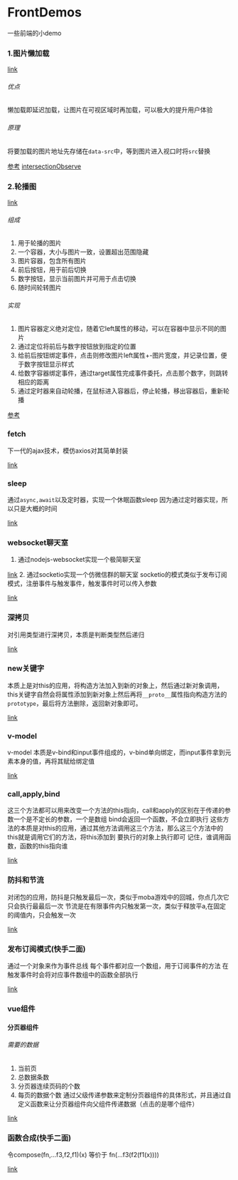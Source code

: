 # FrontDemos
一些前端的小demo
### 1.图片懒加载
[link](./图片懒加载)
###### 优点
懒加载即延迟加载，让图片在可视区域时再加载，可以极大的提升用户体验
###### 原理
将要加载的图片地址先存储在`data-src`中，等到图片进入视口时将`src`替换

[参考](https://juejin.cn/post/6971453092592091143)
[intersectionObserve](https://www.haorooms.com/post/intersectionobserver)

### 2.轮播图
[link](./轮播图)
###### 组成
1. 用于轮播的图片
2. 一个容器，大小与图片一致，设置超出范围隐藏
3. 图片容器，包含所有图片
4. 前后按钮，用于前后切换
5. 数字按钮，显示当前图片并可用于点击切换
6. 随时间轮转图片
###### 实现
1. 图片容器定义绝对定位，随着它left属性的移动，可以在容器中显示不同的图片
2. 通过定位将前后与数字按钮放到指定的位置
3. 给前后按钮绑定事件，点击则修改图片left属性+-图片宽度，并记录位置，便于数字按钮显示样式
4. 给数字容器绑定事件，通过target属性完成事件委托，点击那个数字，则跳转相应的距离
5. 通过定时器来自动轮播，在鼠标进入容器后，停止轮播，移出容器后，重新轮播
   
[参考](https://juejin.cn/post/7072683227625816072)

### fetch
下一代的ajax技术，模仿axios对其简单封装

[link](./封装fetch)

### sleep
通过`async,await`以及定时器，实现一个休眠函数sleep
因为通过定时器实现，所以只是大概的时间

[link](./实现sleep)

### websocket聊天室
1. 通过nodejs-websocket实现一个极简聊天室
   
[link](./websocket聊天室/simple)
2. 通过socketio实现一个仿微信群的聊天室
socketio的模式类似于发布订阅模式，注册事件与触发事件，触发事件时可以传入参数

[link](./websocket聊天室/weChat)

### 深拷贝
对引用类型进行深拷贝，本质是判断类型然后递归

[link](./深拷贝)

### new关键字
本质上是对this的应用，将构造方法加入到新的对象上，然后通过新对象调用，this关键字自然会将属性添加到新对象上然后再将`__proto__`属性指向构造方法的`prototype`，最后将方法删除，返回新对象即可。

[link](./new关键字)

### v-model
v-model 本质是v-bind和input事件组成的，v-bind单向绑定，而input事件拿到元素本身的值，再将其赋给绑定值

[link](./v-model)

### call,apply,bind
这三个方法都可以用来改变一个方法的this指向，call和apply的区别在于传递的参数一个是不定长的参数，一个是数组
bind会返回一个函数，不会立即执行
这些方法的本质是对this的应用，通过其他方法调用这三个方法，那么这三个方法中的this就是调用它们的方法，将this添加到
要执行的对象上执行即可
记住，谁调用函数，函数的this指向谁

[link](./call,apply,bind)

### 防抖和节流
对闭包的应用，防抖是只触发最后一次，类似于moba游戏中的回城，你点几次它只会执行最最后一次
节流是在有限事件内只触发第一次，类似于释放平a,在固定的阈值内，只会触发一次

[link](./防抖，节流)

### 发布订阅模式(快手二面)
通过一个对象来作为事件总线
每个事件都对应一个数组，用于订阅事件的方法
在触发事件时会将对应事件数组中的函数全部执行

[link](./订阅发布模式)

### vue组件
#### 分页器组件
###### 需要的数据
1. 当前页
2. 总数据条数
3. 分页器连续页码的个数
4. 每页的数据个数
通过父级传递参数来定制分页器组件的具体形式，并且通过自定义函数来让分页器组件向父组件传递数据（点击的是哪个组件）

[link](./vue组件/src/components/pagination)

### 函数合成(快手二面)
令compose(fn,...f3,f2,f1)(x) 等价于 fn(...f3(f2(f1(x))))

[link](./函数合成)
